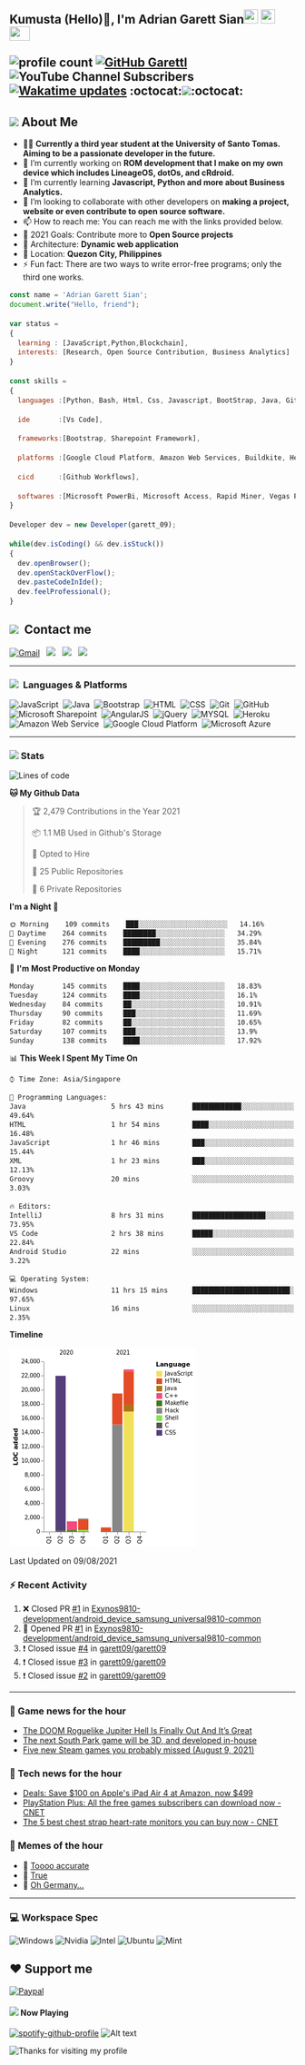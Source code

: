 <h2> Kumusta (Hello)🙏, I'm Adrian Garett Sian<img src="https://cultofthepartyparrot.com/parrots/hd/githubparrot.gif" width="25" height="25"/>
    <img src="https://cultofthepartyparrot.com/flags/hd/iranparrot.gif" width="25" height="25"/>
    <img src="https://cultofthepartyparrot.com/parrots/asyncparrot.gif" width="36" height="25"/>
 

![profile count](https://komarev.com/ghpvc/?username=garett09&color=red) 
[![GitHub Garettl](https://img.shields.io/github/followers/garett09?label=follow&style=social)](https://github.com/garett09) 
![YouTube Channel Subscribers](https://img.shields.io/youtube/channel/subscribers/UChAoCAh1jVTaMz0Sc61X5Xw?style=social) 
[![Wakatime updates](https://github.com/garett09/garett09/actions/workflows/update-commits.yml/badge.svg?branch=main)](https://github.com/garett09/garett09/actions/workflows/update-commits.yml) 
:octocat:<a href="https://github.com/garett09"><img src="https://img.shields.io/badge/-I'm%20craving%20for%20Open%20Source-green?style=for-the-badge&logo=github" width="250"></a>:octocat:

## <img src="https://media.giphy.com/media/fTsZNbPQxJWtor2LXE/giphy.gif"  width="30">&nbsp;About Me
-   👩‍💻  **Currently a third year student at the University of Santo Tomas. Aiming to be a passionate developer in the future.**
-   🔭  I’m currently working on  **ROM development that I make on my own device which includes LineageOS, dotOs, and cRdroid.**
-   🌱  I’m currently learning **Javascript, Python and more about Business Analytics.**
-   👯  I’m looking to collaborate with other developers on **making a project, website or even contribute to open source software.**
-   📫  How to reach me: You can reach me with the links provided below. 
-   🥅  2021 Goals: Contribute more to **Open Source projects**
-   👷  Architecture: **Dynamic web application**
-   📍   Location: **Quezon City, Philippines** 
-   ⚡  Fun fact: There are two ways to write error-free programs; only the third one works.

```javascript
const name = 'Adrian Garett Sian';
document.write("Hello, friend");

var status = 
{ 
  learning : [JavaScript,Python,Blockchain],
  interests: [Research, Open Source Contribution, Business Analytics]
}

const skills = 
{
  languages :[Python, Bash, Html, Css, Javascript, BootStrap, Java, Git, Markdown, AngularJs, AccessSQL, MySQL],
  
  ide       :[Vs Code],
  
  frameworks:[Bootstrap, Sharepoint Framework],
  
  platforms :[Google Cloud Platform, Amazon Web Services, Buildkite, Heroku, Microsoft Sharepoint],
  
  cicd      :[Github Workflows],

  softwares :[Microsoft PowerBi, Microsoft Access, Rapid Miner, Vegas Pro]
}

Developer dev = new Developer(garett_09);

while(dev.isCoding() && dev.isStuck())  
{
  dev.openBrowser();
  dev.openStackOverFlow();
  dev.pasteCodeInIde();
  dev.feelProfessional();
}
```

## <img src="https://media.giphy.com/media/c5vDr1rkcbcrBwG9SX/giphy.gif" width="30">&nbsp; Contact me

<a href="mailto:adriansian@gmail.com"><img alt="Gmail" src="https://img.shields.io/badge/Gmail-D14836?style=for-the-badge&logo=gmail&logoColor=white" /></a> &nbsp;
<a href="https://instagram.com/adriansian"><img src="https://img.shields.io/badge/@adriansian_-E4405F?style=for-the-badge&logo=instagram&logoColor=white"/></a> &nbsp;
<a href="https://t.me/garett_09"><img src="https://img.shields.io/badge/@garett_09_-2CA5E0?style=for-the-badge&logo=telegram&logoColor=white"/></a> &nbsp;
<a href="https://www.linkedin.com/in/adrian-garett-sian-766775159/"><img src="https://img.shields.io/badge/-Adrian%20Garett%20Sian-blue?style=flat-square&logo=Linkedin&logoColor=white&link=https://www.linkedin.com/in/adrian-garett-sian-766775159/"/></a> &nbsp;

---

###  <img src="https://media.giphy.com/media/WUlplcMpOCEmTGBtBW/giphy.gif" width="30"> &nbsp;Languages & Platforms

![JavaScript](https://img.shields.io/badge/JavaScript-F7DF1E?style=for-the-badge&logo=javascript&logoColor=black)&nbsp;
![Java](https://img.shields.io/badge/Java-ED8B00?style=for-the-badge&logo=java&logoColor=white)&nbsp;
![Bootstrap](https://img.shields.io/badge/Bootstrap-563D7C?style=for-the-badge&logo=bootstrap&logoColor=white)&nbsp;
![HTML](https://img.shields.io/badge/HTML5-E34F26?style=for-the-badge&logo=html5&logoColor=white)&nbsp;
![CSS](https://img.shields.io/badge/CSS3-1572B6?style=for-the-badge&logo=css3&logoColor=white)&nbsp;
![Git](https://img.shields.io/badge/git-%23F05033.svg?style=for-the-badge&logo=git&logoColor=white)&nbsp;
![GitHub](https://img.shields.io/badge/GitHub-100000?style=for-the-badge&logo=github&logoColor=white)&nbsp;
![Microsoft Sharepoint](https://img.shields.io/badge/Microsoft_SharePoint-0078D4?style=for-the-badge&logo=microsoft-sharepoint&logoColor=white)&nbsp;
![AngularJS](https://img.shields.io/badge/AngularJS-E23237?style=for-the-badge&logo=angularjs&logoColor=white)&nbsp;
![jQuery](https://img.shields.io/badge/jQuery-0769AD?style=for-the-badge&logo=jquery&logoColor=white)&nbsp;
![MYSQL](https://img.shields.io/badge/MySQL-00000F?style=for-the-badge&logo=mysql&logoColor=white)&nbsp;
![Heroku](https://img.shields.io/badge/Heroku-430098?style=for-the-badge&logo=heroku&logoColor=white)&nbsp;
![Amazon Web Service](https://img.shields.io/badge/Amazon_AWS-232F3E?style=for-the-badge&logo=amazon-aws&logoColor=white)&nbsp;
![Google Cloud Platform](https://img.shields.io/badge/Google_Cloud-4285F4?style=for-the-badge&logo=google-cloud&logoColor=white)&nbsp;
![Microsoft Azure](https://img.shields.io/badge/Microsoft_Azure-0089D6?style=for-the-badge&logo=microsoft-azure&logoColor=white)&nbsp;

---

### <img src="https://media.giphy.com/media/l378c04F2fjeZ7vH2/giphy.gif" width="30">&nbsp;Stats


<!--START_SECTION:waka-->
![Lines of code](https://img.shields.io/badge/From%20Hello%20World%20I%27ve%20Written-68146%20lines%20of%20code-blue)

**🐱 My Github Data** 

> 🏆 2,479 Contributions in the Year 2021
 > 
> 📦 1.1 MB Used in Github's Storage 
 > 
> 💼 Opted to Hire
 > 
> 📜 25 Public Repositories 
 > 
> 🔑 6 Private Repositories  
 > 
**I'm a Night 🦉** 

```text
🌞 Morning    109 commits    ███░░░░░░░░░░░░░░░░░░░░░░   14.16% 
🌆 Daytime    264 commits    ████████░░░░░░░░░░░░░░░░░   34.29% 
🌃 Evening    276 commits    █████████░░░░░░░░░░░░░░░░   35.84% 
🌙 Night      121 commits    ████░░░░░░░░░░░░░░░░░░░░░   15.71%

```
📅 **I'm Most Productive on Monday** 

```text
Monday       145 commits    ████░░░░░░░░░░░░░░░░░░░░░   18.83% 
Tuesday      124 commits    ████░░░░░░░░░░░░░░░░░░░░░   16.1% 
Wednesday    84 commits     ██░░░░░░░░░░░░░░░░░░░░░░░   10.91% 
Thursday     90 commits     ███░░░░░░░░░░░░░░░░░░░░░░   11.69% 
Friday       82 commits     ██░░░░░░░░░░░░░░░░░░░░░░░   10.65% 
Saturday     107 commits    ███░░░░░░░░░░░░░░░░░░░░░░   13.9% 
Sunday       138 commits    ████░░░░░░░░░░░░░░░░░░░░░   17.92%

```


📊 **This Week I Spent My Time On** 

```text
⌚︎ Time Zone: Asia/Singapore

💬 Programming Languages: 
Java                     5 hrs 43 mins       ████████████░░░░░░░░░░░░░   49.64% 
HTML                     1 hr 54 mins        ████░░░░░░░░░░░░░░░░░░░░░   16.48% 
JavaScript               1 hr 46 mins        ███░░░░░░░░░░░░░░░░░░░░░░   15.44% 
XML                      1 hr 23 mins        ███░░░░░░░░░░░░░░░░░░░░░░   12.13% 
Groovy                   20 mins             ░░░░░░░░░░░░░░░░░░░░░░░░░   3.03%

🔥 Editors: 
IntelliJ                 8 hrs 31 mins       ██████████████████░░░░░░░   73.95% 
VS Code                  2 hrs 38 mins       █████░░░░░░░░░░░░░░░░░░░░   22.84% 
Android Studio           22 mins             ░░░░░░░░░░░░░░░░░░░░░░░░░   3.22%

💻 Operating System: 
Windows                  11 hrs 15 mins      ████████████████████████░   97.65% 
Linux                    16 mins             ░░░░░░░░░░░░░░░░░░░░░░░░░   2.35%

```

**Timeline**

![Chart not found](https://raw.githubusercontent.com/garett09/garett09/main/charts/bar_graph.png) 


 Last Updated on 09/08/2021
<!--END_SECTION:waka-->


### :zap: Recent Activity

<!--START_SECTION:activity-->
1. ❌ Closed PR [#1](https://github.com/Exynos9810-development/android_device_samsung_universal9810-common/pull/1) in [Exynos9810-development/android_device_samsung_universal9810-common](https://github.com/Exynos9810-development/android_device_samsung_universal9810-common)
2. 💪 Opened PR [#1](https://github.com/Exynos9810-development/android_device_samsung_universal9810-common/pull/1) in [Exynos9810-development/android_device_samsung_universal9810-common](https://github.com/Exynos9810-development/android_device_samsung_universal9810-common)
3. ❗️ Closed issue [#4](https://github.com/garett09/garett09/issues/4) in [garett09/garett09](https://github.com/garett09/garett09)
4. ❗️ Closed issue [#3](https://github.com/garett09/garett09/issues/3) in [garett09/garett09](https://github.com/garett09/garett09)
5. ❗️ Closed issue [#2](https://github.com/garett09/garett09/issues/2) in [garett09/garett09](https://github.com/garett09/garett09)
<!--END_SECTION:activity-->

---

### 📣 Game news for the hour

<!-- GAME:START -->
 - [The DOOM Roguelike Jupiter Hell Is Finally Out And It’s Great](https://kotaku.com/the-doom-roguelike-jupiter-hell-is-finally-out-and-it-s-1847447293)
 - [The next South Park game will be 3D, and developed in-house](https://www.pcgamer.com/the-next-south-park-game-will-be-3d-and-developed-in-house)
 - [Five new Steam games you probably missed (August 9, 2021)](https://www.pcgamer.com/five-new-steam-games-you-probably-missed-august-9-2021)<!-- GAME:END -->

### 📣 Tech news for the hour

<!-- TECH:START -->
 - [Deals: Save $100 on Apple's iPad Air 4 at Amazon, now $499](https://appleinsider.com/articles/21/08/09/deals-save-100-on-apples-ipad-air-4-at-amazon-now-499?utm_medium=rss)
 - [PlayStation Plus: All the free games subscribers can download now     - CNET](https://www.cnet.com/news/playstation-plus-all-the-free-games-subscribers-can-download-now/#ftag=CAD590a51e)
 - [The 5 best chest strap heart-rate monitors you can buy now     - CNET](https://www.cnet.com/health/fitness/best-chest-strap-heart-rate-monitors/#ftag=CAD590a51e)<!-- TECH:END -->

### 📣 Memes of the hour

<!-- MEMES:START -->
 - 🚖 [Toooo accurate](http://9gag.com/gag/a1rgorY)
 - 🚯 [True](http://9gag.com/gag/aeAzMKO)
 - 🚯 [Oh Germany&hellip;](http://9gag.com/gag/aEpKxyK)<!-- MEMES:END -->

--- 



### 💻 Workspace Spec

![Windows](https://img.shields.io/badge/Windows-11-0078D6?style=for-the-badge&logo=windows&logoColor=white)
![Nvidia](https://img.shields.io/badge/NVIDIA-RTX3070-76B900?style=for-the-badge&logo=nvidia&logoColor=white)
![Intel](https://img.shields.io/badge/Intel-Core_i7_10th-0071C5?style=for-the-badge&logo=intel&logoColor=white)
![Ubuntu](https://img.shields.io/badge/Ubuntu-E95420?style=for-the-badge&logo=ubuntu&logoColor=white)
![Mint](https://img.shields.io/badge/Linux_Mint-87CF3E?style=for-the-badge&logo=linux-mint&logoColor=white)


## ❤ Support me
[![Paypal](https://img.shields.io/badge/PayPal-garett_09?style=for-the-badge&logo=paypal&logoColor=white)](https://paypal.me/garett_09)


#### <img src="https://media.giphy.com/media/vybWlRniCXzZC/giphy.gif" width="30">&nbsp;Now Playing 

 [![spotify-github-profile](https://spotify-github-profile.vercel.app/api/view?uid=garett_09&cover_image=true&theme=default)](https://spotify-github-profile.vercel.app/api/view?uid=garett_09&redirect=true)
![Alt text](https://spotify-recently-played-readme.vercel.app/api?user=garett_09&width=510)

<img height="120" alt="Thanks for visiting my profile" width="100%" src="https://github.com/dibyendu415/dibyendu415/blob/master/marquee.svg" />
